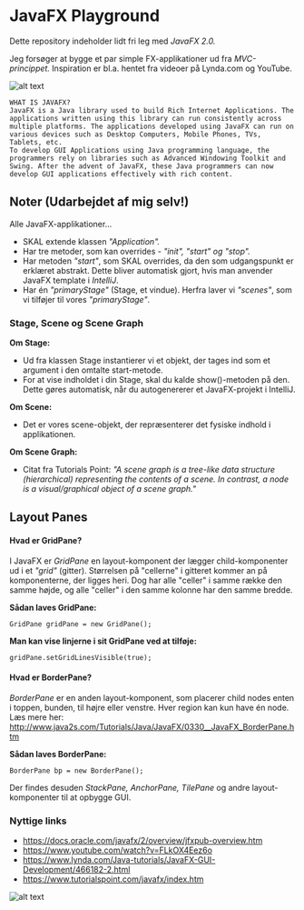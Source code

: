 # JavaFX Playground
Dette repository indeholder lidt fri leg med _JavaFX 2.0._

Jeg forsøger at bygge et par simple FX-applikationer ud fra _MVC-princippet._ Inspiration er bl.a. hentet fra videoer på Lynda.com og YouTube. 

![alt text](https://i.imgur.com/voqbPFg.png "Screenshots af GUI")


    WHAT IS JAVAFX?
    JavaFX is a Java library used to build Rich Internet Applications. The applications written using this library can run consistently across multiple platforms. The applications developed using JavaFX can run on various devices such as Desktop Computers, Mobile Phones, TVs, Tablets, etc.
    To develop GUI Applications using Java programming language, the programmers rely on libraries such as Advanced Windowing Toolkit and Swing. After the advent of JavaFX, these Java programmers can now develop GUI applications effectively with rich content.


## Noter (Udarbejdet af mig selv!)
Alle JavaFX-applikationer...
- SKAL extende klassen _"Application"._
- Har tre metoder, som kan overrides - _"init", "start" og "stop"._
- Har metoden _"start"_, som SKAL overrides, da den som udgangspunkt er erklæret abstrakt. Dette bliver automatisk gjort, hvis man anvender JavaFX template i _IntelliJ_.
- Har én _"primaryStage"_ (Stage, et vindue). Herfra laver vi _"scenes"_, som vi tilføjer til vores _"primaryStage"_.

### Stage, Scene og Scene Graph

**Om Stage:**
* Ud fra klassen Stage instantierer vi et objekt, der tages ind som et argument i den omtalte start-metode.
* For at vise indholdet i din Stage, skal du kalde show()-metoden på den. Dette gøres automatisk, når du autogenererer et JavaFX-projekt i IntelliJ.

**Om Scene:**
* Det er vores scene-objekt, der repræsenterer det fysiske indhold i applikationen.

**Om Scene Graph:**
* Citat fra Tutorials Point: _"A scene graph is a tree-like data structure (hierarchical) representing the contents of a scene. In contrast, a node is a visual/graphical object of a scene graph."_

## Layout Panes
#### Hvad er GridPane?
I JavaFX er _GridPane_ en layout-komponent der lægger child-komponenter ud i et _"grid"_ (gitter). Størrelsen på "cellerne" i gitteret kommer an på komponenterne, der ligges heri. Dog har alle "celler" i samme række den samme højde, og alle "celler" i den samme kolonne har den samme bredde.

**Sådan laves GridPane:**

    GridPane gridPane = new GridPane();
    
**Man kan vise linjerne i sit GridPane ved at tilføje:**

    gridPane.setGridLinesVisible(true);
    
#### Hvad er BorderPane?
_BorderPane_ er en anden layout-komponent, som placerer child nodes enten i toppen, bunden, til højre eller venstre. Hver region kan kun have én node. Læs mere her: http://www.java2s.com/Tutorials/Java/JavaFX/0330__JavaFX_BorderPane.htm

**Sådan laves BorderPane:**

    BorderPane bp = new BorderPane();
    
Der findes desuden _StackPane, AnchorPane, TilePane_ og andre layout-komponenter til at opbygge GUI.
    
### Nyttige links
- https://docs.oracle.com/javafx/2/overview/jfxpub-overview.htm
- https://www.youtube.com/watch?v=FLkOX4Eez6o
- https://www.lynda.com/Java-tutorials/JavaFX-GUI-Development/466182-2.html
- https://www.tutorialspoint.com/javafx/index.htm


![alt text](https://i.imgur.com/kJrz2vj.png "Udviklet af dani832m")